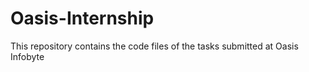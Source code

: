 # Oasis-Internship
This repository contains the code files of the tasks submitted at Oasis Infobyte
